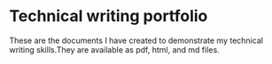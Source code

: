 # Technical writing portfolio

These are the documents I have created to demonstrate my technical writing skills.They are available as pdf, html, and md files.
